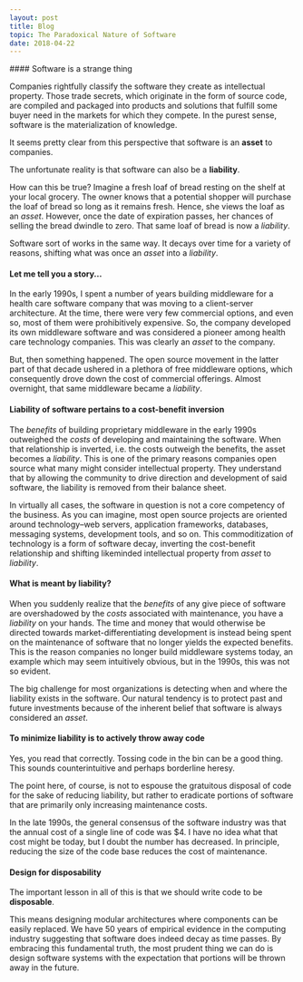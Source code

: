 ```yaml
---
layout: post
title: Blog
topic: The Paradoxical Nature of Software
date: 2018-04-22
---
```

<div class="content" markdown="1">
#### Software is a strange thing

Companies rightfully classify the software they create as intellectual property. Those trade secrets, which originate in the form of source code, are compiled and packaged into products and solutions that fulfill some buyer need in the markets for which they compete. In the purest sense, software is the materialization of knowledge.

It seems pretty clear from this perspective that software is an **asset** to companies.

The unfortunate reality is that software can also be a **liability**.

How can this be true? Imagine a fresh loaf of bread resting on the shelf at your local grocery. The owner knows that a potential shopper will purchase the loaf of bread so long as it remains fresh. Hence, she views the loaf as an _asset_. However, once the date of expiration passes, her chances of selling the bread dwindle to zero. That same loaf of bread is now a _liability_.

Software sort of works in the same way. It decays over time for a variety of reasons, shifting what was once an _asset_ into a _liability_.

#### Let me tell you a story...

In the early 1990s, I spent a number of years building middleware for a health care software company that was moving to a client-server architecture. At the time, there were very few commercial options, and even so, most of them were prohibitively expensive. So, the company developed its own middleware software and was considered a pioneer among health care technology companies. This was clearly an _asset_ to the company.

But, then something happened. The open source movement in the latter part of that decade ushered in a plethora of free middleware options, which consequently drove down the cost of commercial offerings. Almost overnight, that same middleware became a _liability_.

#### Liability of software pertains to a cost-benefit inversion

The _benefits_ of building proprietary middleware in the early 1990s outweighed the _costs_ of developing and maintaining the software. When that relationship is inverted, i.e. the costs outweigh the benefits, the asset becomes a _liability_. This is one of the primary reasons companies open source what many might consider intellectual property. They understand that by allowing the community to drive direction and development of said software, the liability is removed from their balance sheet.

In virtually all cases, the software in question is not a core competency of the business. As you can imagine, most open source projects are oriented around technology–web servers, application frameworks, databases, messaging systems, development tools, and so on. This commoditization of technology is a form of software decay, inverting the cost-benefit relationship and shifting likeminded intellectual property from _asset_ to _liability_.

#### What is meant by liability?

When you suddenly realize that the _benefits_ of any give piece of software are overshadowed by the _costs_ associated with maintenance, you have a _liability_ on your hands. The time and money that would otherwise be directed towards market-differentiating development is instead being spent on the maintenance of software that no longer yields the expected benefits. This is the reason companies no longer build middleware systems today, an example which may seem intuitively obvious, but in the 1990s, this was not so evident.

The big challenge for most organizations is detecting when and where the liability exists in the software. Our natural tendency is to protect past and future investments because of the inherent belief that software is always considered an _asset_.

#### To minimize liability is to actively throw away code

Yes, you read that correctly. Tossing code in the bin can be a good thing. This sounds counterintuitive and perhaps borderline heresy.

The point here, of course, is not to espouse the gratuitous disposal of code for the sake of reducing liability, but rather to eradicate portions of software that are primarily only increasing maintenance costs.

In the late 1990s, the general consensus of the software industry was that the annual cost of a single line of code was $4. I have no idea what that cost might be today, but I doubt the number has decreased. In principle, reducing the size of the code base reduces the cost of maintenance.

#### Design for disposability

The important lesson in all of this is that we should write code to be **disposable**.

This means designing modular architectures where components can be easily replaced. We have 50 years of empirical evidence in the computing industry suggesting that software does indeed decay as time passes. By embracing this fundamental truth, the most prudent thing we can do is design software systems with the expectation that portions will be thrown away in the future.
</div>
